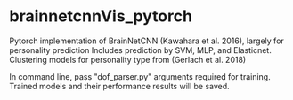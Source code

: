 # brainnetcnnVis_pytorch
Pytorch implementation of BrainNetCNN (Kawahara et al. 2016), largely for personality prediction
Includes prediction by SVM, MLP, and Elasticnet. Clustering models for personality type from (Gerlach et al. 2018)

In command line, pass "dof_parser.py" arguments required for training. 
Trained models and their performance results will be saved.